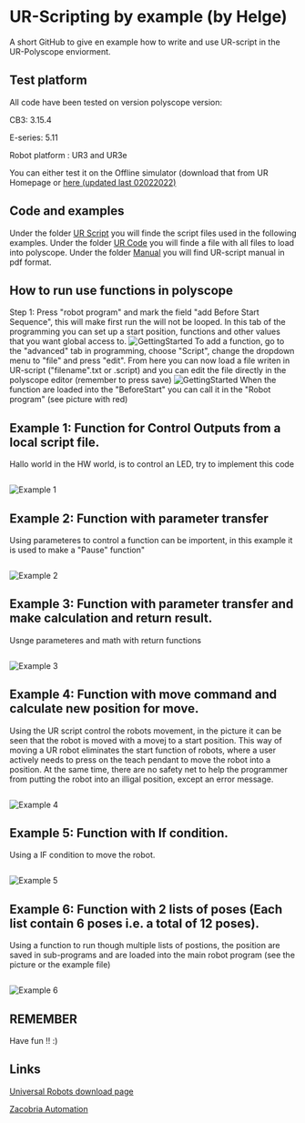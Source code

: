 # UR-Scripting by example (by Helge)

A short GitHub to give en example how to write and use UR-script in the UR-Polyscope enviorment.

## Test platform
All code have been tested on version polyscope version:

CB3: 3.15.4

E-series: 5.11

Robot platform : UR3 and UR3e

You can either test it on the Offline simulator (download that from UR Homepage or [here (updated last 02022022)](https://ucndk-my.sharepoint.com/:f:/g/personal/hgr_ucn_dk/Ei5tqgtmOvFCqEWAVZdYMiABk1DubYUFo2dtYdXqdPlfDw?e=bKitJm)
## Code and examples
Under the folder [UR Script](UR_Script) you will finde the script files used in the following examples.
Under the folder [UR Code](UR_Code) you will finde a file with all files to load into polyscope.
Under the folder [Manual](Manual) you will find UR-script manual in pdf format.

## How to run use functions in polyscope
Step 1:
Press "robot program" and mark the field "add Before Start Sequence", this will make first run the will not be looped. In this tab of the programming you can set up a start position, functions and other values that you want global access to.
![GettingStarted](Pic/GettingStarted0.png)
To add a function, go to the "advanced" tab in programming, choose "Script", change the dropdown menu to "file" and press "edit". From here you can now load a file writen in UR-script ("filename".txt or .script) and you can edit the file directly in the polyscope editor (remember to press save)
![GettingStarted](Pic/GettingStarted1.png)
When the function are loaded into the "BeforeStart" you can call it in the "Robot program" (see picture with red)

## Example 1: Function for Control Outputs from a local script file.
Hallo world in the HW world, is to control an LED, try to implement this code
```:https://github.com/glinvad/UR_Scripting/blob/main/UR_Script/1_Ex_Led_blik.script

```
![Example 1](Pic/ex1.png)

## Example 2: Function with parameter transfer
Using parameteres to control a function can be importent, in this example it is used to make a "Pause" function"
```:UR_Script\2_Ex_CountDown_Pause.script

```
![Example 2](Pic/ex2.png)

## Example 3: Function with parameter transfer and make calculation and return result.
Usnge parameteres and math with return functions
```:UR_Script\3_Ex_Math.script

```

![Example 3](Pic/ex3.png)

## Example 4: Function with move command and calculate new position for move.
Using the UR script control the robots movement, in the picture it can be seen that the robot is moved with a movej to a start position. This way of moving a UR robot eliminates the start function of robots, where a user actively needs to press on the teach pendant to move the robot into a position. At the same time, there are no safety net to help the programmer from putting the robot into an illigal position, except an error message.
```:UR_Script\4_Ex_Move.script

```

![Example 4](Pic/ex4.png)

## Example 5: Function with If condition.
Using a IF condition to move the robot.

```:UR_Script\5_Ex_if.script

``` 
![Example 5](Pic/ex5.png)

## Example 6: Function with 2 lists of poses (Each list contain 6 poses i.e. a total of 12 poses).
Using a function to run though multiple lists of postions, the position are saved in sub-programs and are loaded into the main robot program (see the picture or the example file)
```:UR_Script\6_ex_Going_Though_a_list_of_poses.script

``` 
![Example 6](Pic/ex6.png)

## REMEMBER
Have fun !! :) 

## Links

[Universal Robots download page](https://www.universal-robots.com/download)
 
[Zacobria Automation](https://www.zacobria.com/automation/) 
